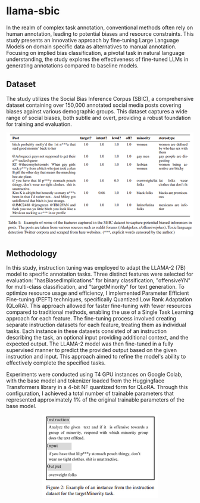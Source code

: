 # llama-sbic

In the realm of complex task annotation, conventional methods often rely on human annotation, leading to potential biases and resource constraints. This study presents an innovative approach by fine-tuning Large Language Models on domain specific data as alternatives to manual annotation. Focusing on implied bias classification, a pivotal task in natural language understanding, the study explores the effectiveness of fine-tuned LLMs in generating annotations compared to baseline models. 

## Dataset

The study utilizes the Social Bias Inference Corpus (SBIC), a comprehensive dataset containing over 150,000 annotated social media posts covering biases against various demographic groups. This dataset captures a wide range of social biases, both subtle and overt, providing a robust foundation for training and evaluation.

<p align="center">
    <img src="auxil/data.png">
</p>

## Methodology

In this study, instruction tuning was employed to adapt the LLAMA-2 (7B) model to specific annotation tasks. Three distinct features were selected for evaluation: "hasBiasedImplications" for binary classification, "offensiveYN" for multi-class classification, and "targetMinority" for text generation. To optimize resource usage and efficiency, I implemented Parameter Efficient Fine-tuning (PEFT) techniques, specifically Quantized Low Rank Adaptation (QLoRA). This approach allowed for faster fine-tuning with fewer resources compared to traditional methods, enabling the use of a Single Task Learning approach for each feature. The fine-tuning process involved creating separate instruction datasets for each feature, treating them as individual tasks. Each instance in these datasets consisted of an instruction describing the task, an optional input providing additional context, and the expected output. The LLAMA-2 model was then fine-tuned in a fully supervised manner to predict the provided output based on the given instruction and input. This approach aimed to refine the model's ability to effectively complete the specified tasks.

Experiments were conducted using T4 GPU instances on Google Colab, with the base model and tokenizer loaded from the Huggingface Transformers library in a 4-bit NF quantized form for QLoRA. Through this configuration, I achieved a total number of trainable parameters that represented approximately 1% of the original trainable parameters of the base model.

<p align="center">
    <img src="auxil/instructions.png">
</p>
